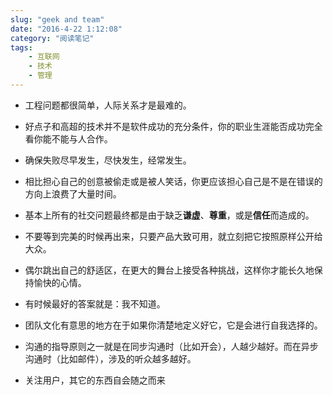 ```yaml
---
slug: "geek and team"
date: "2016-4-22 1:12:08"
category: "阅读笔记"
tags:
    - 互联网
    - 技术
    - 管理
---
```

- 工程问题都很简单，人际关系才是最难的。

- 好点子和高超的技术并不是软件成功的充分条件，你的职业生涯能否成功完全看你能不能与人合作。

- 确保失败尽早发生，尽快发生，经常发生。

- 相比担心自己的创意被偷走或是被人笑话，你更应该担心自己是不是在错误的方向上浪费了大量时间。

- 基本上所有的社交问题最终都是由于缺乏**谦虚**、**尊重**，或是**信任**而造成的。

- 不要等到完美的时候再出来，只要产品大致可用，就立刻把它按照原样公开给大众。

- 偶尔跳出自己的舒适区，在更大的舞台上接受各种挑战，这样你才能长久地保持愉快的心情。

- 有时候最好的答案就是：我不知道。

- 团队文化有意思的地方在于如果你清楚地定义好它，它是会进行自我选择的。

- 沟通的指导原则之一就是在同步沟通时（比如开会），人越少越好。而在异步沟通时（比如邮件），涉及的听众越多越好。

- 关注用户，其它的东西自会随之而来